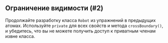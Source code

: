 ## Ограничение видимости (#2)

Продолжайте разработку класса `Robot` из упражнений в предыдущих атомах. Используйте `private` для всех свойств и метода `crossBoundary()`, и убедитесь, что вы не можете получить доступ к приватным членам извне класса.